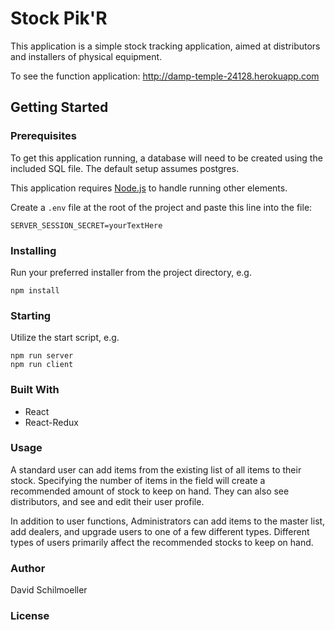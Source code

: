 # Stock Pik'R

This application is a simple stock tracking application, aimed at distributors and installers of physical equipment.

To see the function application: http://damp-temple-24128.herokuapp.com

## Getting Started

### Prerequisites
To get this application running, a database will need to be created using the included SQL file. The default setup assumes postgres.

This application requires [Node.js](https://nodejs.org/en/) to handle running other elements.

Create a `.env` file at the root of the project and paste this line into the file:
  ```
  SERVER_SESSION_SECRET=yourTextHere
  ```

### Installing
 Run your preferred installer from the project directory, e.g. 
```
npm install
``` 

### Starting
Utilize the start script, e.g. 
```
npm run server
npm run client
```

### Built With
* React
* React-Redux

### Usage
A standard user can add items from the existing list of all items to their stock. Specifying the number of items in the field will create a recommended amount of stock to keep on hand.
They can also see distributors, and see and edit their user profile.

In addition to user functions, Administrators can add items to the master list, add dealers, and upgrade users to one of a few different types. Different types of users primarily affect the recommended stocks to keep on hand.

### Author
David Schilmoeller

### License
